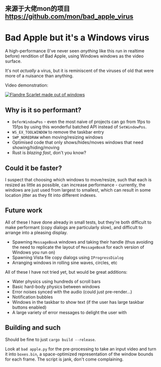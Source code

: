 ## 来源于大佬mon的项目 https://github.com/mon/bad_apple_virus
# Bad Apple but it's a Windows virus

A high-performance (I've never seen _anything_ like this run in realtime before)
rendition of Bad Apple, using Windows windows as the video surface.

It's not _actually_ a virus, but it is reminiscent of the viruses of old that
were more of a nuisance than anything.

Video demonstration:

[![Flandre Scarlet made out of windows](https://img.youtube.com/vi/EZpZwunMzuE/0.jpg)](https://www.youtube.com/watch?v=EZpZwunMzuE)

## Why is it so performant?

- `DeferWindowPos` - even the most naive of projects can go from 1fps to 15fps
  by using this wonderful batched API instead of `SetWindowPos`.
- `WS_EX_TOOLWINDOW` to remove the taskbar entry
- `SWP_NOREDRAW` when moving/resizing windows
- Optimised code that only shows/hides/moves windows that need
  showing/hiding/moving
- Rust is *blazing fast*, don't you know?

## Could it be faster?

I suspect that choosing which windows to move/resize, such that each is resized
as little as possible, can increase performance - currently, the windows are just
used from largest to smallest, which can result in some location jitter as they
fit into different indexes.

## Future work

All of these I have done already in small tests, but they're both difficult to
make performant (copy dialogs are particularly slow), and difficult to arrange
into a pleasing display.

- Spawning `MessageBoxA` windows and taking their handle (thus avoiding the need
to replicate the layout of `MessageBoxA` for each version of Windows you run
on)
- Spawning Vista file copy dialogs using `IProgressDialog`
- Arranging windows in rolling sine waves, circles, etc

All of these I have not tried yet, but would be great additions:
- Water physics using hundreds of scroll bars
- Basic hard-body physics between windows
- Error noises synced with the audio (could just pre-render...)
- Notification bubbles
- Windows in the taskbar to show text (if the user has large taskbar buttons
  enabled)
- A large variety of error messages to delight the user with

## Building and such

Should be fine to just `cargo build --release`.

Look at `bad apple.py` for the pre-processing to take an input video and turn it
into `boxes.bin`, a space-optimized representation of the window bounds for each
frame. The script is jank, don't come complaining.
